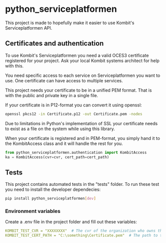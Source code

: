 # python_serviceplatformen

This project is made to hopefully make it easier to use Kombit's Serviceplatformen API.

## Certificates and authentication

To use Kombit's Serviceplatformen you need a valid OCES3 certificate registered for your project.
Ask your local Kombit systems architect for help with this.

You need specific access to each service on Serviceplatformen you want to use.
One certificate can have access to multiple services.

This project needs your certificate to be in a unified PEM format. That is
with the public and private key in a single file.

If your certificate is in P12-format you can convert it using openssl:

```bash
openssl pkcs12 -in Certificate.p12 -out Certificate.pem -nodes
```

Due to limitations in Python's implementation of SSL your certificate needs to exist as
a file on the system while using this library.

When your certificate is registered and in PEM-format, you simply hand it to the KombitAccess
class and it will handle the rest for you.

```python
from python_serviceplatformen.authentication import KombitAccess
ka = KombitAccess(cvr=cvr, cert_path=cert_path)
```

## Tests

This project contains automated tests in the "tests" folder.
To run these test you need to install the developer dependecies:

```bash
pip install python_serviceplatformen[dev]
```

### Environment variables

Create a .env file in the project folder and fill out these variables:

```yaml
KOMBIT_TEST_CVR = "XXXXXXXX"  # The cvr of the organization who owns the certificate
KOMBIT_TEST_CERT_PATH = "C:\something\Certificate.pem"  # The path to the certificate file
```
